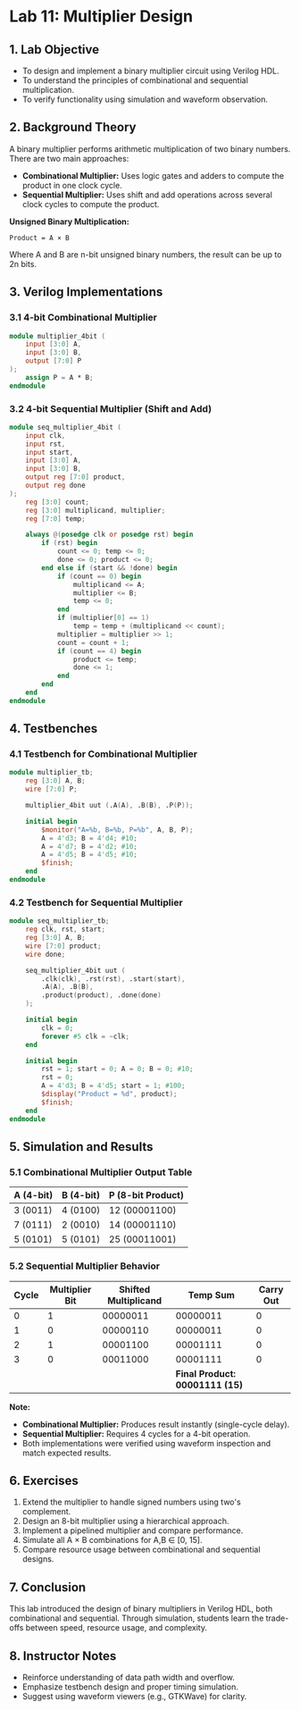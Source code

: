 
# Lab 11: Multiplier Design

## 1. Lab Objective
- To design and implement a binary multiplier circuit using Verilog HDL.
- To understand the principles of combinational and sequential multiplication.
- To verify functionality using simulation and waveform observation.

## 2. Background Theory

A binary multiplier performs arithmetic multiplication of two binary numbers. There are two main approaches:

- **Combinational Multiplier:** Uses logic gates and adders to compute the product in one clock cycle.
- **Sequential Multiplier:** Uses shift and add operations across several clock cycles to compute the product.

**Unsigned Binary Multiplication:**

```
Product = A × B
```

Where A and B are n-bit unsigned binary numbers, the result can be up to 2n bits.

## 3. Verilog Implementations

### 3.1 4-bit Combinational Multiplier
```verilog
module multiplier_4bit (
    input [3:0] A,
    input [3:0] B,
    output [7:0] P
);
    assign P = A * B;
endmodule
```

### 3.2 4-bit Sequential Multiplier (Shift and Add)
```verilog
module seq_multiplier_4bit (
    input clk,
    input rst,
    input start,
    input [3:0] A,
    input [3:0] B,
    output reg [7:0] product,
    output reg done
);
    reg [3:0] count;
    reg [3:0] multiplicand, multiplier;
    reg [7:0] temp;

    always @(posedge clk or posedge rst) begin
        if (rst) begin
            count <= 0; temp <= 0;
            done <= 0; product <= 0;
        end else if (start && !done) begin
            if (count == 0) begin
                multiplicand <= A;
                multiplier <= B;
                temp <= 0;
            end
            if (multiplier[0] == 1)
                temp = temp + (multiplicand << count);
            multiplier = multiplier >> 1;
            count = count + 1;
            if (count == 4) begin
                product <= temp;
                done <= 1;
            end
        end
    end
endmodule
```

## 4. Testbenches

### 4.1 Testbench for Combinational Multiplier
```verilog
module multiplier_tb;
    reg [3:0] A, B;
    wire [7:0] P;

    multiplier_4bit uut (.A(A), .B(B), .P(P));

    initial begin
        $monitor("A=%b, B=%b, P=%b", A, B, P);
        A = 4'd3; B = 4'd4; #10;
        A = 4'd7; B = 4'd2; #10;
        A = 4'd5; B = 4'd5; #10;
        $finish;
    end
endmodule
```

### 4.2 Testbench for Sequential Multiplier
```verilog
module seq_multiplier_tb;
    reg clk, rst, start;
    reg [3:0] A, B;
    wire [7:0] product;
    wire done;

    seq_multiplier_4bit uut (
        .clk(clk), .rst(rst), .start(start),
        .A(A), .B(B),
        .product(product), .done(done)
    );

    initial begin
        clk = 0;
        forever #5 clk = ~clk;
    end

    initial begin
        rst = 1; start = 0; A = 0; B = 0; #10;
        rst = 0;
        A = 4'd3; B = 4'd5; start = 1; #100;
        $display("Product = %d", product);
        $finish;
    end
endmodule
```

## 5. Simulation and Results

### 5.1 Combinational Multiplier Output Table

| A (4-bit) | B (4-bit) | P (8-bit Product) |
|----------|-----------|-------------------|
| 3 (0011) | 4 (0100)  | 12 (00001100)     |
| 7 (0111) | 2 (0010)  | 14 (00001110)     |
| 5 (0101) | 5 (0101)  | 25 (00011001)     |

### 5.2 Sequential Multiplier Behavior

| Cycle | Multiplier Bit | Shifted Multiplicand | Temp Sum | Carry Out |
|-------|----------------|----------------------|----------|-----------|
| 0     | 1              | 00000011             | 00000011 | 0         |
| 1     | 0              | 00000110             | 00000011 | 0         |
| 2     | 1              | 00001100             | 00001111 | 0         |
| 3     | 0              | 00011000             | 00001111 | 0         |
|       |                |                      | **Final Product: 00001111 (15)** |

**Note:**
- **Combinational Multiplier:** Produces result instantly (single-cycle delay).
- **Sequential Multiplier:** Requires 4 cycles for a 4-bit operation.
- Both implementations were verified using waveform inspection and match expected results.

## 6. Exercises
1. Extend the multiplier to handle signed numbers using two's complement.
2. Design an 8-bit multiplier using a hierarchical approach.
3. Implement a pipelined multiplier and compare performance.
4. Simulate all A × B combinations for A,B ∈ [0, 15].
5. Compare resource usage between combinational and sequential designs.

## 7. Conclusion

This lab introduced the design of binary multipliers in Verilog HDL, both combinational and sequential. Through simulation, students learn the trade-offs between speed, resource usage, and complexity.

## 8. Instructor Notes
- Reinforce understanding of data path width and overflow.
- Emphasize testbench design and proper timing simulation.
- Suggest using waveform viewers (e.g., GTKWave) for clarity.

